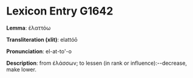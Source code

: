 # Lexicon Entry G1642

**Lemma**: ἐλαττόω

**Transliteration (xlit)**: elattóō

**Pronunciation**: el-at-to'-o

**Description**:
from ἐλάσσων; to lessen (in rank or influence):--decrease, make lower.
